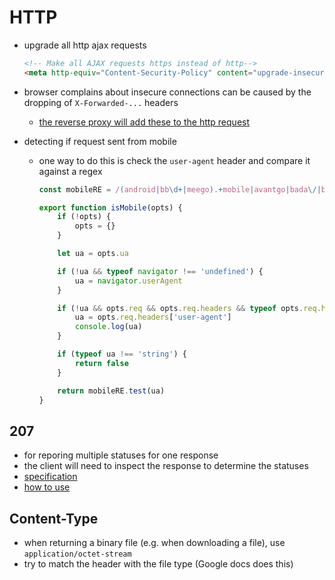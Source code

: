 # HTTP

- upgrade all http ajax requests
    ```html
    <!-- Make all AJAX requests https instead of http-->
    <meta http-equiv="Content-Security-Policy" content="upgrade-insecure-requests">
    ```

- browser complains about insecure connections can be caused by the dropping of `X-Forwarded-...` headers
    - [the reverse proxy will add these to the http request](https://developer.mozilla.org/en-US/docs/Web/HTTP/Headers/Forwarded)

- detecting if request sent from mobile
  - one way to do this is check the `user-agent` header and compare it against a regex
    ```ts
    const mobileRE = /(android|bb\d+|meego).+mobile|avantgo|bada\/|blackberry|blazer|compal|elaine|fennec|hiptop|iemobile|ip(hone|od)|iris|kindle|lge |maemo|midp|mmp|mobile.+firefox|netfront|opera m(ob|in)i|palm( os)?|phone|p(ixi|re)\/|plucker|pocket|psp|series(4|6)0|symbian|treo|up\.(browser|link)|vodafone|wap|windows (ce|phone)|xda|xiino/i

    export function isMobile(opts) {
        if (!opts) {
            opts = {}
        }

        let ua = opts.ua

        if (!ua && typeof navigator !== 'undefined') {
            ua = navigator.userAgent
        }

        if (!ua && opts.req && opts.req.headers && typeof opts.req.headers['user-agent'] === 'string') {
            ua = opts.req.headers['user-agent']
            console.log(ua)
        }

        if (typeof ua !== 'string') {
            return false
        }

        return mobileRE.test(ua)
    }
    ```

## 207
- for reporing multiple statuses for one response
- the client will need to inspect the response to determine the statuses
- [specification](https://evertpot.com/http/207-multi-status)
- [how to use](https://softwareengineering.stackexchange.com/questions/329596/what-http-status-code-to-return-if-multiple-actions-finish-with-different-status)

## Content-Type
- when returning a binary file (e.g. when downloading a file), use `application/octet-stream`
- try to match the header with the file type (Google docs does this)